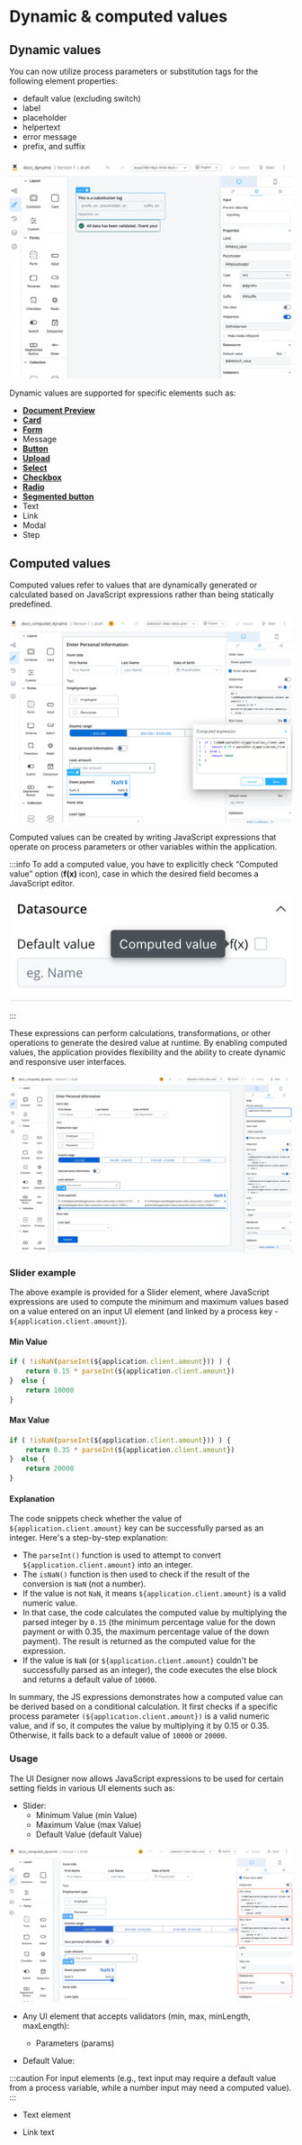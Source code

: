 # Dynamic & computed values

## Dynamic values

You can now utilize process parameters or substitution tags for the following element properties: 
 
* default value (excluding switch) 
* label
* placeholder 
* helpertext 
* error message 
* prefix, and suffix

![](../../../release-notes/img/dynamic_val.gif)

Dynamic values are supported for specific elements such as:

* [**Document Preview**](./ui-component-types/file-preview.md) 
* [**Card**](./ui-component-types/root-components/card.md) 
* [**Form**](./ui-component-types/form-elements) 
* Message 
* [**Button**](./ui-component-types/buttons.md)
* [**Upload**](./ui-component-types/buttons.md#file-upload)
* [**Select**](./ui-component-types/form-elements/select-form-field.md)
* [**Checkbox**](./ui-component-types/form-elements/checkbox-form-field.md) 
* [**Radio**](./ui-component-types/form-elements/radio-form-field.md) 
* [**Segmented button**](./ui-component-types/form-elements/segmented-button.md) 
* Text 
* Link 
* Modal
* Step

## Computed values

Computed values refer to values that are dynamically generated or calculated based on JavaScript expressions rather than being statically predefined. 


![](./img/computed1.png)

Computed values can be created by writing JavaScript expressions that operate on process parameters or other variables within the application. 

:::info
To add a computed value, you have to explicitly check “Computed value” option (**f(x)** icon), case in which the desired field becomes a JavaScript editor.
<div class = "image-scaled">

![](./img/computed_default_value.png)

</div>

:::

These expressions can perform calculations, transformations, or other operations to generate the desired value at runtime. By enabling computed values, the application provides flexibility and the ability to create dynamic and responsive user interfaces.

![](../../../release-notes/img/computed.gif)

### Slider example

The above example is provided for a Slider element, where JavaScript expressions are used to compute the minimum and maximum values based on a value entered on an input UI element (and linked by a process key - `${application.client.amount}`).

#### Min Value

```js
if ( !isNaN(parseInt(${application.client.amount})) ) {
    return 0.15 * parseInt(${application.client.amount})
}  else {
    return 10000
}
```

#### Max Value


```js
if ( !isNaN(parseInt(${application.client.amount})) ) {
    return 0.35 * parseInt(${application.client.amount})
}  else {
    return 20000
}
```

#### Explanation

The code snippets check whether the value of `${application.client.amount}` key can be successfully parsed as an integer. Here's a step-by-step explanation:

* The `parseInt()` function is used to attempt to convert `${application.client.amount}` into an integer.
* The `isNaN()` function is then used to check if the result of the conversion is `NaN` (not a number).
* If the value is not `NaN`, it means `${application.client.amount}` is a valid numeric value.
* In that case, the code calculates the computed value by multiplying the parsed integer by `0.15` (the minimum percentage value for the down payment or with 0.35, the maximum percentage value of the down payment). The result is returned as the computed value for the expression.
* If the value is `NaN` (or `${application.client.amount}` couldn't be successfully parsed as an integer), the code executes the else block and returns a default value of `10000`.

In summary, the JS expressions demonstrates how a computed value can be derived based on a conditional calculation. It first checks if a specific process parameter `(${application.client.amount})` is a valid numeric value, and if so, it computes the value by multiplying it by 0.15 or 0.35. Otherwise, it falls back to a default value of `10000` or `20000`.


### Usage

The UI Designer now allows JavaScript expressions to be used for certain setting fields in various UI elements such as:

* Slider:
    - Minimum Value (min Value)
    - Maximum Value (max Value)
    - Default Value (default Value)

![](./img/slider_computed.png)

* Any UI element that accepts validators (min, max, minLength, maxLength):

    - Parameters (params)

* Default Value:

:::caution
For input elements (e.g., text input may require a default value from a process variable, while a number input may need a computed value).
:::

* Text element

* Link text
